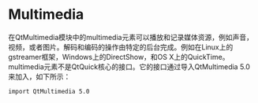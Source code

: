 # Multimedia

在QtMultimedia模块中的multimedia元素可以播放和记录媒体资源，例如声音，视频，或者图片。解码和编码的操作由特定的后台完成。例如在Linux上的gstreamer框架，Windows上的DirectShow，和OS X上的QuickTime。
multimedia元素不是QtQuick核心的接口。它的接口通过导入QtMultimedia 5.0来加入，如下所示：

```
import QtMultimedia 5.0
```
